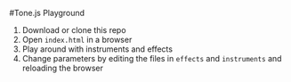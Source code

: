 #Tone.js Playground

1. Download or clone this repo
2. Open `index.html` in a browser
3. Play around with instruments and effects
4. Change parameters by editing the files in `effects` and `instruments` and reloading the browser